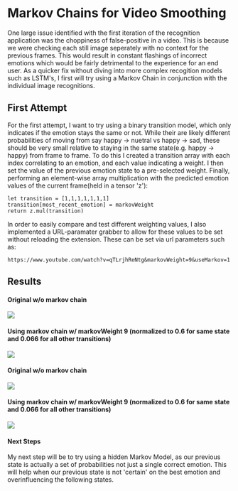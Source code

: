 # Markov Chains for Video Smoothing

One large issue identified with the first iteration of the recognition application was the choppiness of false-positive in a video. This is because we were checking each still image seperately with no context for the previous frames. This would result in constant flashings of incorrect emotions which would be fairly detrimental to the experience for an end user. As a quicker fix without diving into more complex recogition models such as LSTM's, I first will try using a Markov Chain in conjunction with the individual image recognitions. 


## First Attempt

For the first attempt, I want to try using a binary transition model, which only indicates if the emotion stays the same or not. While their are likely different probabilities of moving from say happy -> nuetral vs happy -> sad, these should be very small relative to staying in the same state(e.g. happy -> happy) from frame to frame. To do this I created a transition array with each index correlating to an emotion, and each value indicating a weight. I then set the value of the previous emotion state to a pre-selected weight. Finally, performing an element-wise array multiplication with the predicted emotion values of the current frame(held in a tensor 'z'):  

```
let transition = [1,1,1,1,1,1,1]
transition[most_recent_emotion] = markovWeight
return z.mul(transition)
```

In order to easily compare and test different weighting values, I also implemented a URL-paramater grabber to allow for these values to be set without reloading the extension. These can be set via url parameters such as:

```https://www.youtube.com/watch?v=qTLrjhReNtg&markovWeight=9&useMarkov=1```

## Results

#### Original w/o markov chain
![](https://github.com/ryanknauer/CPSC448/blob/master/Images/without_markov.gif)
#### Using markov chain w/ markovWeight 9 (normalized to 0.6 for same state and 0.066 for all other transitions)
![](https://github.com/ryanknauer/CPSC448/blob/master/Images/with_markov.gif)


#### Original w/o markov chain
![](https://github.com/ryanknauer/CPSC448/blob/master/Images/suprise_wo_markov.gif)
#### Using markov chain w/ markovWeight 9 (normalized to 0.6 for same state and 0.066 for all other transitions)
![](https://github.com/ryanknauer/CPSC448/blob/master/Images/suprise_w_markov.gif)

#### Next Steps
My next step will be to try using a hidden Markov Model, as our previous state is actually a set of probabilities not just a single correct emotion. This will help when our previous state is not 'certain' on the best emotion and overinfluencing the following states. 
